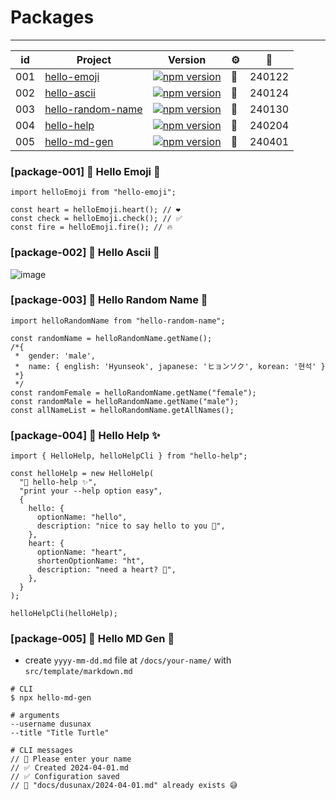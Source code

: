 # Packages

---

| id  | Project                                                              | Version                                                                                                                            | ⚙️  | 📅     |
| --- | -------------------------------------------------------------------- | ---------------------------------------------------------------------------------------------------------------------------------- | --- | ------ |
| 001 | [hello-emoji](https://www.npmjs.com/package/hello-emoji)             | [![npm version](https://img.shields.io/npm/v/hello-emoji.svg?style=square)](https://www.npmjs.org/package/hello-emoji)             | 🐣  | 240122 |
| 002 | [hello-ascii](https://www.npmjs.com/package/hello-ascii)             | [![npm version](https://img.shields.io/npm/v/hello-ascii.svg?style=square)](https://www.npmjs.org/package/hello-ascii)             | 🔡  | 240124 |
| 003 | [hello-random-name](https://www.npmjs.com/package/hello-random-name) | [![npm version](https://img.shields.io/npm/v/hello-random-name.svg?style=square)](https://www.npmjs.org/package/hello-random-name) | 💃  | 240130 |
| 004 | [hello-help](https://www.npmjs.com/package/hello-help)               | [![npm version](https://img.shields.io/npm/v/hello-help.svg?style=square)](https://www.npmjs.org/package/hello-help)               | 🦄  | 240204 |
| 005 | [hello-md-gen](https://www.npmjs.com/package/hello-md-gen)               | [![npm version](https://img.shields.io/npm/v/hello-md-gen.svg?style=square)](https://www.npmjs.org/package/hello-md-gen)               | 📠  | 240401 |

### [package-001] 🐣 Hello Emoji 🐣

```tsx
import helloEmoji from "hello-emoji";

const heart = helloEmoji.heart(); // ❤️
const check = helloEmoji.check(); // ✅
const fire = helloEmoji.fire(); // 🔥
```

### [package-002] 🔡 Hello Ascii 🔢

![image](https://github.com/dusunax/packages/assets/94776135/b4d7a364-bc63-436f-8019-fe9ff050ac8e)

### [package-003] 💃 Hello Random Name 🕺

```tsx
import helloRandomName from "hello-random-name";

const randomName = helloRandomName.getName();
/*{
 *  gender: 'male',
 *  name: { english: 'Hyunseok', japanese: 'ヒョンソク', korean: '현석' }
 *}
 */
const randomFemale = helloRandomName.getName("female");
const randomMale = helloRandomName.getName("male");
const allNameList = helloRandomName.getAllNames();
```

### [package-004] 🦄 Hello Help ✨

```tsx
import { HelloHelp, helloHelpCli } from "hello-help";

const helloHelp = new HelloHelp(
  "🦄 hello-help ✨",
  "print your --help option easy",
  {
    hello: {
      optionName: "hello",
      description: "nice to say hello to you 👋",
    },
    heart: {
      optionName: "heart",
      shortenOptionName: "ht",
      description: "need a heart? 🩷",
    },
  }
);

helloHelpCli(helloHelp);
```

### [package-005] 📠 Hello MD Gen 📄

- create `yyyy-mm-dd.md` file at `/docs/your-name/` with `src/template/markdown.md`

```
# CLI
$ npx hello-md-gen

# arguments
--username dusunax
--title "Title Turtle"

# CLI messages
// 🚫 Please enter your name
// ✅ Created 2024-04-01.md
// ✅ Configuration saved
// 🚫 "docs/dusunax/2024-04-01.md" already exists 😅
```
